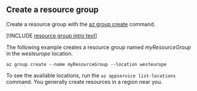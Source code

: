 ## Create a resource group

Create a resource group with the [az group create](/cli/azure/group#create) command.

[!INCLUDE [resource group intro text](resource-group.md)]

The following example creates a resource group named *myResourceGroup* in the *westeurope* location.

```azurecli
az group create --name myResourceGroup --location westeurope
```

To see the available locations, run the `az appservice list-locations` command. You generally create resources in a region near you.
